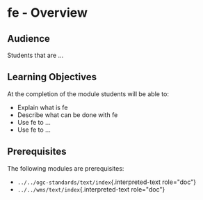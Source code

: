 # fe - Overview

## Audience

Students that are \...

## Learning Objectives

At the completion of the module students will be able to:

-   Explain what is fe
-   Describe what can be done with fe
-   Use fe to \...
-   Use fe to \...

## Prerequisites

The following modules are prerequisites:

-   `../../ogc-standards/text/index`{.interpreted-text role="doc"}
-   `../../wms/text/index`{.interpreted-text role="doc"}
